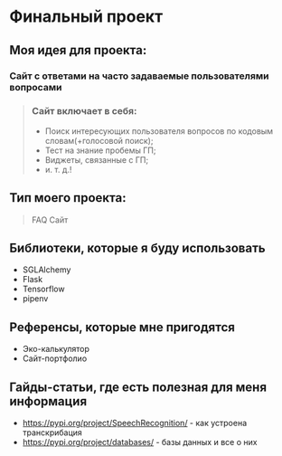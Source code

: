 # Финальный проект
## Моя идея для проекта:
### Сайт с ответами на часто задаваемые пользователями вопросами
> ### Сайт включает в себя:
> - Поиск интересующих пользователя вопросов по кодовым словам(+голосовой поиск);
> - Тест на знание пробемы ГП;
> - Виджеты, связанные с ГП;
> - и. т. д.!
## Тип моего проекта:
> FAQ Сайт

## Библиотеки, которые я буду использовать
- SGLAlchemy
- Flask
- Tensorflow
- pipenv

## Референсы, которые мне пригодятся
- Эко-калькулятор
- Сайт-портфолио

## Гайды-статьи, где есть полезная для меня информация
- https://pypi.org/project/SpeechRecognition/ - как устроена транскрибация
- https://pypi.org/project/databases/ - базы данных и все о них
